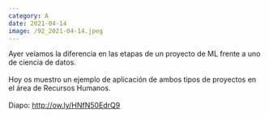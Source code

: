 ```yaml
--- 
category: A 
date: 2021-04-14 
image: /92_2021-04-14.jpeg 
--- 
```


Ayer veíamos la diferencia en las etapas de un proyecto de ML frente a uno de ciencia de datos.<br><br>Hoy os muestro un ejemplo de aplicación de ambos tipos de proyectos en el área de Recursos Humanos. <br><br>Diapo: http://ow.ly/HNfN50EdrQ9